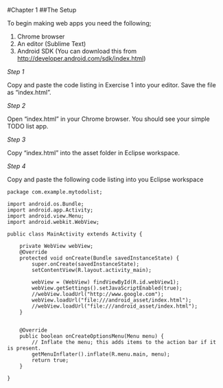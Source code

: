 #Chapter 1
##The Setup

To begin making web apps you need the following;

1. Chrome browser
2. An editor (Sublime Text)
3. Android SDK (You can download this from http://developer.android.com/sdk/index.html)

_Step 1_

Copy and paste the code listing in Exercise 1 into your editor. Save the file as “index.html”.

_Step 2_

Open “index.html” in your Chrome browser. You should see your simple TODO list app.

_Step 3_

Copy “index.html” into the asset folder in Eclipse workspace.

_Step 4_

Copy and paste the following code listing into you Eclipse workspace

	package com.example.mytodolist;

	import android.os.Bundle;
	import android.app.Activity;
	import android.view.Menu;
	import android.webkit.WebView;

	public class MainActivity extends Activity {

		private WebView webView;
	    @Override
	    protected void onCreate(Bundle savedInstanceState) {
	        super.onCreate(savedInstanceState);
	        setContentView(R.layout.activity_main);
	        
	        webView = (WebView) findViewById(R.id.webView1);
			webView.getSettings().setJavaScriptEnabled(true);
			//webView.loadUrl("http://www.google.com");
			webView.loadUrl("file:///android_asset/index.html");
	        //webView.loadUrl("file:///android_asset/index.html");
	    }


	    @Override
	    public boolean onCreateOptionsMenu(Menu menu) {
	        // Inflate the menu; this adds items to the action bar if it is present.
	        getMenuInflater().inflate(R.menu.main, menu);
	        return true;
	    }
	    
	}